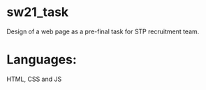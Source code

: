# sw21_task
Design of a web page as a pre-final task for STP recruitment team.
# Languages: 
HTML, CSS and JS
